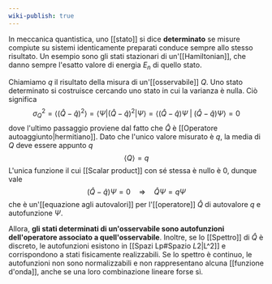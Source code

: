 ```yaml
---
wiki-publish: true
---
```

In meccanica quantistica, uno [[stato]] si dice **determinato** se misure compiute su sistemi identicamente preparati conduce sempre allo stesso risultato. Un esempio sono gli stati stazionari di un'[[Hamiltonian]], che danno sempre l'esatto valore di energia $E_{n}$ di quello stato.

Chiamiamo $q$ il risultato della misura di un'[[osservabile]] $Q$. Uno stato determinato si costruisce cercando uno stato in cui la varianza è nulla. Ciò significa
$$\sigma^{2}_{Q}=\langle (\hat{Q}- \hat{q})^{2} \rangle=\langle \Psi| (\hat{Q}-\hat{q})^{2}|\Psi\rangle=\langle (\hat{Q}-\hat{q})\Psi \;|\;(\hat{Q}-\hat{q})\Psi\rangle=0$$
dove l'ultimo passaggio proviene dal fatto che $\hat{Q}$ è [[Operatore autoaggiunto|hermitiano]]. Dato che l'unico valore misurato è $q$, la media di $Q$ deve essere appunto $q$
$$\left\langle Q \right\rangle=q$$
L'unica funzione il cui [[Scalar product]] con sé stessa è nullo è 0, dunque vale
$$(\hat{Q}-\hat{q})\Psi=0 \quad \Rightarrow \quad\hat{Q}\Psi=q\Psi$$
che è un'[[equazione agli autovalori]] per l'[[operatore]] $\hat{Q}$ di autovalore $q$ e autofunzione $\Psi$.

Allora, **gli stati determinati di un'osservabile sono autofunzioni dell'operatore associato a quell'osservabile**. Inoltre, se lo [[Spettro]] di $\hat{Q}$ è discreto, le autofunzioni esistono in [[Spazi Lp#Spazio $L {2}$|L^2]] e corrispondono a stati fisicamente realizzabili. Se lo spettro è continuo, le autofunzioni non sono normalizzabili e non rappresentano alcuna [[funzione d'onda]], anche se una loro combinazione lineare forse sì.
